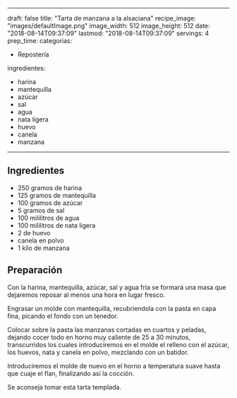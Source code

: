 
---
draft: false
title: "Tarta de manzana a la alsaciana"
recipe_image: "images/defaultImage.png"
image_width: 512
image_height: 512
date: "2018-08-14T09:37:09"
lastmod: "2018-08-14T09:37:09"
servings: 4
prep_time: 
categorias:
  - Repostería

ingredientes:
  - harina
  - mantequilla
  - azúcar
  - sal
  - agua
  - nata ligera
  - huevo
  - canela
  - manzana
---

## Ingredientes
- 250 gramos de harina
- 125 gramos de mantequilla
- 100 gramos de azúcar
- 5 gramos de sal
- 100 mililitros de agua
- 100 mililitros de nata ligera
- 2  de huevo
- canela en polvo
- 1 kilo de manzana

## Preparación
Con la harina, mantequilla, azúcar, sal y agua fría se formará una masa que  dejaremos reposar al menos una hora en lugar fresco.

Engrasar un molde con mantequilla, recubriendola con la pasta en capa fina, picando el fondo con un tenedor.

Colocar sobre la pasta las manzanas cortadas en cuartos y peladas, dejando cocer todo en horno muy caliente de 25 a 30 minutos, transcurridos los cuales introduciremos en el molde el relleno con el azúcar, los huevos, nata y canela en polvo, mezclando con un batidor.

Introduciremos el molde de nuevo en el horno a temperatura suave hasta que cuaje el flan, finalizando así la cocción.

Se aconseja tomar esta tarta templada.


